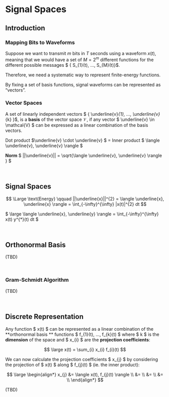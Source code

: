 # Signal Spaces

## Introduction

### Mapping Bits to Waveforms
Suppose we want to transmit $m$ bits in $T$ seconds using a waveform $x(t)$, meaning that we would have a set of $M = 2^{m}$ different functions for the different possible messages $ \{ S_{1}(t), ..., S_{M}(t)\}$.

Therefore, we need a systematic way to represent finite-energy functions.

By fixing a set of basis functions, signal waveforms can be represented as “vectors”.

### Vector Spaces

A set of linearly independent vectors $ \{ \underline{v}_{1}, ..., \underline{v}_{k} \}$, is a **basis** of the vector space $\mathcal{V}$, if any vector $ \underline{v} \in \mathcal{V} $ can be expressed as a linear combination of the basis vectors.

Dot product $\underline{v} \cdot \underline{v} $ = Inner product $ \langle \underline{v}, \underline{v} \rangle $

**Norm** $ ||\underline{v}|| = \sqrt{\langle \underline{v}, \underline{v} \rangle } $

</br>

## Signal Spaces

$$ \Large \text{Energy} \qquad  ||\underline{x}||^{2} = \langle \underline{x}, \underline{x} \rangle = \int_{-\infty}^{\infty} |x(t)|^{2} dt $$ 

$ \large \langle \underline{x}, \underline{y} \rangle = \int_{-\infty}^{\infty} x(t) y^{*}(t) dt  $


</br>

## Orthonormal Basis

(TBD)

</br>

### Gram-Schmidt Algorithm


(TBD)


</br>

## Discrete Representation

Any function $ x(t) $ can be represented as a linear combination of the **orthonormal basis ** functions $ f_{1}(t), ..., f_{k}(t) $ where $ k $ is the **dimension** of the space and $ x_{i} $ are the **projection coefficients**:

$$ \large x(t) = \sum_{i} x_{i} f_{i}(t) $$

We can now calculate the projection coefficients $ x_{j} $ by considering the projection of $ x(t) $ along $ f_{j}(t) $ (ie. the inner product):

$$ \large 
\begin{align*}
x_{j} &= \langle x(t), f_{j}(t) \rangle \\
&= \\
&= \\
&= \\
\end{align*}
$$ 

(TBD)








